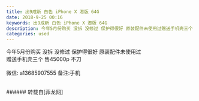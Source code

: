 ```yaml
---
title: 出9成新 白色 iPhone X 港版 64G
date: 2018-9-25 00:16
keywords: 出9成新 白色 iPhone X 港版 64G
description: 今年5月份购买 没拆 没修过 保护得很好 原装配件未使用过赠送手机壳三个 售45000p 不刀微信: a13685907555 备注:手机
categories: used
---
```

<td class="t_f" id="postmessage_1874266">

今年5月份购买 没拆 没修过 保护得很好 原装配件未使用过<br/>
赠送手机壳三个 售45000p 不刀<br/>
<br/>
微信: a13685907555 备注:手机<br/>
<img alt="" border="0" class="zoom" data-cf-modified-98ce5afb5d142dab3edc9b13-="" file="http://www.flw.ph/data/appbyme/upload/image/201809/25/XPIC0EARbg3b.jpg" id="aimg_ORtRl" lazyloadthumb="1" onclick="" onmouseover="" src="http://www.flw.ph/data/appbyme/upload/image/201809/25/XPIC0EARbg3b.jpg"/><br/>
<br/>
</td>
###### 转载自[菲龙网]